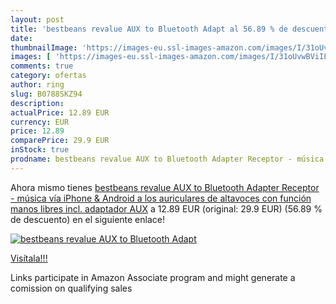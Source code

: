 ```yaml
---
layout: post
title: 'bestbeans revalue AUX to Bluetooth Adapt al 56.89 % de descuento'
date: 
thumbnailImage: 'https://images-eu.ssl-images-amazon.com/images/I/31oUvwBViIL._SL200_.jpg'
images: [ 'https://images-eu.ssl-images-amazon.com/images/I/31oUvwBViIL._SL200_.jpg' ]
comments: true
category: ofertas
author: ring
slug: B0788SKZ94
description:
actualPrice: 12.89 EUR
currency: EUR
price: 12.89
comparePrice: 29.9 EUR
inStock: true
prodname: bestbeans revalue AUX to Bluetooth Adapter Receptor - música vía iPhone & Android a los auriculares de altavoces con función manos libres incl. adaptador AUX
---
```


Ahora mismo tienes [bestbeans revalue AUX to Bluetooth Adapter Receptor - música vía iPhone & Android a los auriculares de altavoces con función manos libres incl. adaptador AUX](https://www.amazon.es/dp/B0788SKZ94/?tag=tolees-21) a 12.89 EUR (original: 29.9 EUR) (56.89 %  de descuento) en el siguiente enlace!

[![bestbeans revalue AUX to Bluetooth Adapt](https://images-eu.ssl-images-amazon.com/images/I/31oUvwBViIL._SL200_.jpg)](https://www.amazon.es/dp/B0788SKZ94/?tag=tolees-21)

[Visítala!!!](https://www.amazon.es/dp/B0788SKZ94/?tag=tolees-21)

Links participate in Amazon Associate program and might generate a comission on qualifying sales
